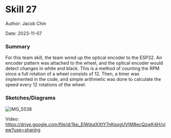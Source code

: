 #  Skill 27

Author: Jacob Chin

Date: 2023-11-07


### Summary
For this team skill, the team wired up the optical encoder to the ESP32. An encoder pattern was attached to the wheel, and the optical encoder would detect changes in white and black. This is a method of counting the RPM since a full rotation of a wheel consists of 12. Then, a timer was implemented in the code, and simple arithmetic was done to calculate the speed every 12 rotations of the wheel.

### Sketches/Diagrams
![IMG_5538](https://github.com/BU-EC444/Chin-Jacob/assets/108195485/d8d32c45-f0c7-4187-9019-640db07d16b0)


Video: https://drive.google.com/file/d/1kp_ElWdutXXtY7nKpxgUVIM8ecQzwK4H/view?usp=sharing


